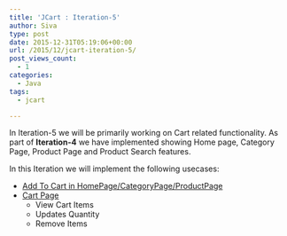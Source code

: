 ```yaml
---
title: 'JCart : Iteration-5'
author: Siva
type: post
date: 2015-12-31T05:19:06+00:00
url: /2015/12/jcart-iteration-5/
post_views_count:
  - 1
categories:
  - Java
tags:
  - jcart

---
```

In Iteration-5 we will be primarily working on Cart related functionality. As part of **Iteration-4** we have implemented showing Home page, Category Page, Product Page and Product Search features.

In this Iteration we will implement the following usecases:

  * <a href="http://sivalabs.in/jcart-shoppingcart-add-item-to-cart/" target="_blank">Add To Cart in HomePage/CategoryPage/ProductPage</a>
  * <a href="http://sivalabs.in/jcart-view-cart/" target="_blank">Cart Page</a> 
      * View Cart Items
      * Updates Quantity
      * Remove Items